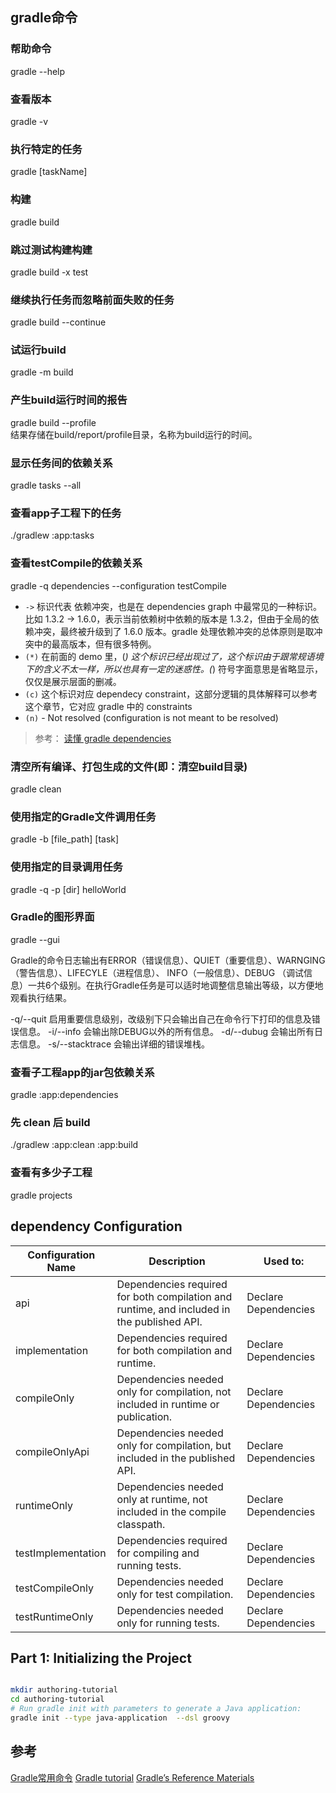 ## gradle命令
### 帮助命令
gradle --help

### 查看版本
gradle -v

### 执行特定的任务
gradle [taskName]

### 构建
gradle build

### 跳过测试构建构建
gradle build -x test

### 继续执行任务而忽略前面失败的任务
gradle build --continue

### 试运行build
gradle -m build

### 产生build运行时间的报告
gradle build --profile  
结果存储在build/report/profile目录，名称为build运行的时间。

### 显示任务间的依赖关系
gradle tasks --all

### 查看app子工程下的任务
./gradlew :app:tasks

### 查看testCompile的依赖关系
gradle -q dependencies --configuration testCompile

- `->` 标识代表 依赖冲突，也是在 dependencies graph 中最常见的一种标识。比如 1.3.2 -> 1.6.0，表示当前依赖树中依赖的版本是 1.3.2，但由于全局的依赖冲突，最终被升级到了 1.6.0 版本。gradle 处理依赖冲突的总体原则是取冲突中的最高版本，但有很多特例。
- `(*)` 在前面的 demo 里，(*) 这个标识已经出现过了，这个标识由于跟常规语境下的含义不太一样，所以也具有一定的迷惑性。(*) 符号字面意思是省略显示，仅仅是展示层面的删减。
- `(c)` 这个标识对应 dependecy constraint，这部分逻辑的具体解释可以参考 这个章节，它对应 gradle 中的 constraints
- `(n)` - Not resolved (configuration is not meant to be resolved)


> 参考： [读懂 gradle dependencies](https://juejin.cn/post/7176466452558872613)

### 清空所有编译、打包生成的文件(即：清空build目录)
gradle clean

### 使用指定的Gradle文件调用任务
gradle -b [file_path] [task]

### 使用指定的目录调用任务
gradle -q -p [dir] helloWorld

### Gradle的图形界面
gradle --gui

Gradle的命令日志输出有ERROR（错误信息）、QUIET（重要信息）、WARNGING（警告信息）、LIFECYLE（进程信息）、 INFO（一般信息）、DEBUG （调试信息）一共6个级别。在执行Gradle任务是可以适时地调整信息输出等级，以方便地观看执行结果。

-q/--quit 启用重要信息级别，改级别下只会输出自己在命令行下打印的信息及错误信息。
-i/--info 会输出除DEBUG以外的所有信息。
-d/--dubug 会输出所有日志信息。
-s/--stacktrace 会输出详细的错误堆栈。

### 查看子工程app的jar包依赖关系
gradle :app:dependencies

### 先 clean 后 build
./gradlew :app:clean :app:build

### 查看有多少子工程
gradle projects



## dependency Configuration

Configuration Name	| Description |	Used to:
| --- | --- | --- | 
| api | Dependencies required for both compilation and runtime, and included in the published API. | Declare Dependencies |
| implementation | Dependencies required for both compilation and runtime. | Declare Dependencies |
| compileOnly | Dependencies needed only for compilation, not included in runtime or publication. | Declare Dependencies |
| compileOnlyApi | Dependencies needed only for compilation, but included in the published API. | Declare Dependencies |
| runtimeOnly | Dependencies needed only at runtime, not included in the compile classpath. | Declare Dependencies |
| testImplementation | Dependencies required for compiling and running tests. | Declare Dependencies |
| testCompileOnly | Dependencies needed only for test compilation. | Declare Dependencies |
| testRuntimeOnly | Dependencies needed only for running tests. | Declare Dependencies |

## Part 1: Initializing the Project

```bash

mkdir authoring-tutorial
cd authoring-tutorial
# Run gradle init with parameters to generate a Java application:
gradle init --type java-application  --dsl groovy

```




## 参考
[Gradle常用命令](https://www.cnblogs.com/three-fighter/p/12347208.html)
[Gradle tutorial](https://docs.gradle.org/current/userguide/partr1_gradle_init.html)
[Gradle’s Reference Materials](https://docs.gradle.org/current/userguide/part7_gradle_refs.html)